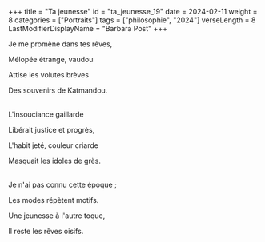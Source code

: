 +++
title = "Ta jeunesse"
id = "ta_jeunesse_19"
date = 2024-02-11
weight = 8
categories = ["Portraits"]
tags = ["philosophie", "2024"]
verseLength = 8
LastModifierDisplayName = "Barbara Post"
+++

Je me promène dans tes rêves,

Mélopée étrange, vaudou

Attise les volutes brèves

Des souvenirs de Katmandou.

 \
L'insouciance gaillarde

Libérait justice et progrès,

L'habit jeté, couleur criarde

Masquait les idoles de grès.

 \
Je n'ai pas connu cette époque ;

Les modes répètent motifs.

Une jeunesse à l'autre toque,

Il reste les rêves oisifs.
